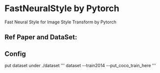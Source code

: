 # FastNeuralStyle by Pytorch
Fast Neural Style for Image Style Transform by Pytorch

## Ref Paper and DataSet: 



## Config

put dataset under ./dataset
'''
dataset 
--train2014
--put_coco_train_here
'''

